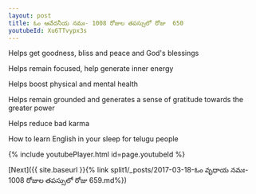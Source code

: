 ```yaml
---
layout: post
title: ఓం ఆవేదనీయ నమః- 1008 రోజుల తపస్సులో రోజు  650
youtubeId: Xu6TTvypx3s
---
```

 
 
Helps get goodness, bliss and peace and God's blessings
 
Helps remain focused, help generate inner energy 
 
Helps boost physical and mental health 
 
Helps remain grounded and generates a sense of gratitude towards the greater power 
 
Helps reduce bad karma
 
How to learn English in your sleep for telugu people
 
 
 
 


{% include youtubePlayer.html id=page.youtubeId %}
 
[Next]({{ site.baseurl }}{% link split1/_posts/2017-03-18-ఓం వృధాయ నమః- 1008 రోజుల తపస్సులో రోజు  659.md%})
 
